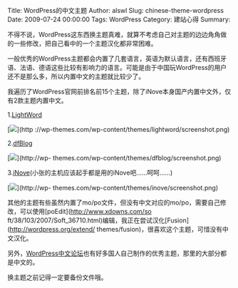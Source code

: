 Title: WordPress的中文主题
Author: alswl
Slug: chinese-theme-wordpress
Date: 2009-07-24 00:00:00
Tags: WordPress
Category: 建站心得
Summary: 

不得不说，WordPress这东西换主题真难，就算不考虑自己对主题的边边角角做的一些修改，把自己看中的一个主题汉化都非常困难。

一般优秀的WordPress主题都会内置了几套语言，英语为默认语言，还有西班牙语、法语、德语这些比较有影响力的语言。可能是由于中国玩WordPress的用户
还不是那么多，所以内置中文的主题就比较少了。

我遍历了WordPress官网前排名前15个主题，除了iNove本身国产内置中文外，仅有2款主题内置中文。

1.[LightWord](http://wordpress.org/extend/themes/lightword)

[![](http://wp-themes.com/wp-content/themes/lightword/screenshot.png)](http
://wp-themes.com/wp-content/themes/lightword/screenshot.png)

2.[dfBlog](http://wordpress.org/extend/themes/dfblog)

[![](http://wp-themes.com/wp-content/themes/dfblog/screenshot.png)](http://wp-
themes.com/wp-content/themes/dfblog/screenshot.png)

3.[iNove](http://wordpress.org/extend/themes/inove)(小张的主机应该起手都是用的iNove吧……呵呵……)

[![](http://wp-themes.com/wp-content/themes/inove/screenshot.png)](http://wp-
themes.com/wp-content/themes/inove/screenshot.png)

其他的主题有些虽然内置了mo/po文件，但没有中文对应的mo/po，需要自己修改，可以使用[poEdit](http://www.xdowns.com/so
ft/38/103/2007/Soft_36710.html)编辑，我正在尝试汉化[Fusion](http://wordpress.org/extend/
themes/fusion)，很喜欢这个主题，可惜没有中文汉化。

另外，[WordPress中文论坛](http://wordpress.org.cn/)也有好多国人自己制作的优秀主题，那里的大部分都是中文的。

换主题之前记得一定要备份文件哦。

